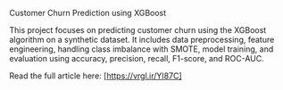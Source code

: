 Customer Churn Prediction using XGBoost

This project focuses on predicting customer churn using the XGBoost algorithm on a synthetic dataset. It includes data preprocessing, feature engineering, handling class imbalance with SMOTE, model training, and evaluation using accuracy, precision, recall, F1-score, and ROC-AUC.

Read the full article here: [https://vrgl.ir/YI87C]
